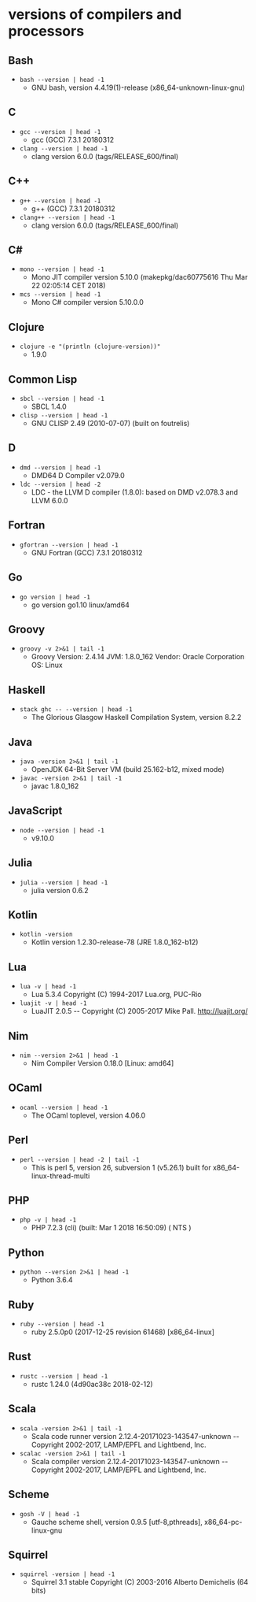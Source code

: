 # versions of compilers and processors

## Bash

* `bash --version | head -1`
    + GNU bash, version 4.4.19(1)-release (x86_64-unknown-linux-gnu)

## C

* `gcc --version | head -1`
    + gcc (GCC) 7.3.1 20180312
* `clang --version | head -1`
    + clang version 6.0.0 (tags/RELEASE_600/final)

## C++

* `g++ --version | head -1`
    + g++ (GCC) 7.3.1 20180312
* `clang++ --version | head -1`
    + clang version 6.0.0 (tags/RELEASE_600/final)

## C\# #

* `mono --version | head -1`
    + Mono JIT compiler version 5.10.0 (makepkg/dac60775616 Thu Mar 22 02:05:14 CET 2018)
* `mcs --version | head -1`
    + Mono C# compiler version 5.10.0.0

## Clojure

* `clojure -e "(println (clojure-version))"`
    + 1.9.0

## Common Lisp

* `sbcl --version | head -1`
    + SBCL 1.4.0
* `clisp --version | head -1`
    + GNU CLISP 2.49 (2010-07-07) (built on foutrelis)

## D

* `dmd --version | head -1`
    + DMD64 D Compiler v2.079.0
* `ldc --version | head -2`
    + LDC - the LLVM D compiler (1.8.0): based on DMD v2.078.3 and LLVM 6.0.0

## Fortran

* `gfortran --version | head -1`
    + GNU Fortran (GCC) 7.3.1 20180312

## Go

* `go version | head -1`
    + go version go1.10 linux/amd64

## Groovy

* `groovy -v 2>&1 | tail -1`
    + Groovy Version: 2.4.14 JVM: 1.8.0_162 Vendor: Oracle Corporation OS: Linux

## Haskell

* `stack ghc -- --version | head -1`
    + The Glorious Glasgow Haskell Compilation System, version 8.2.2

## Java

* `java -version 2>&1 | tail -1`
    + OpenJDK 64-Bit Server VM (build 25.162-b12, mixed mode)
* `javac -version 2>&1 | tail -1`
    + javac 1.8.0_162

## JavaScript

* `node --version | head -1`
    + v9.10.0

## Julia

* `julia --version | head -1`
    + julia version 0.6.2

## Kotlin

* `kotlin -version`
    + Kotlin version 1.2.30-release-78 (JRE 1.8.0_162-b12)

## Lua

* `lua -v | head -1`
    + Lua 5.3.4  Copyright (C) 1994-2017 Lua.org, PUC-Rio
* `luajit -v | head -1`
    + LuaJIT 2.0.5 -- Copyright (C) 2005-2017 Mike Pall. http://luajit.org/

## Nim

* `nim --version 2>&1 | head -1`
    + Nim Compiler Version 0.18.0 [Linux: amd64]

## OCaml

* `ocaml --version | head -1`
    + The OCaml toplevel, version 4.06.0

## Perl

* `perl --version | head -2 | tail -1`
    + This is perl 5, version 26, subversion 1 (v5.26.1) built for x86_64-linux-thread-multi

## PHP

* `php -v | head -1`
    + PHP 7.2.3 (cli) (built: Mar  1 2018 16:50:09) ( NTS )

## Python

* `python --version 2>&1 | head -1`
    + Python 3.6.4

## Ruby

* `ruby --version | head -1`
    + ruby 2.5.0p0 (2017-12-25 revision 61468) [x86_64-linux]

## Rust

* `rustc --version | head -1`
    + rustc 1.24.0 (4d90ac38c 2018-02-12)

## Scala

* `scala -version 2>&1 | tail -1`
    + Scala code runner version 2.12.4-20171023-143547-unknown -- Copyright 2002-2017, LAMP/EPFL and Lightbend, Inc.
* `scalac -version 2>&1 | tail -1`
    + Scala compiler version 2.12.4-20171023-143547-unknown -- Copyright 2002-2017, LAMP/EPFL and Lightbend, Inc.

## Scheme

* `gosh -V | head -1`
    + Gauche scheme shell, version 0.9.5 [utf-8,pthreads], x86_64-pc-linux-gnu

## Squirrel

* `squirrel -version | head -1`
    + Squirrel 3.1 stable Copyright (C) 2003-2016 Alberto Demichelis (64 bits)

